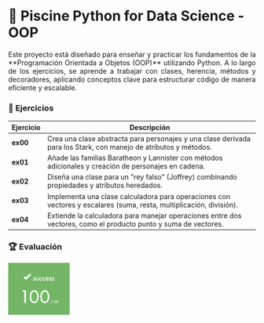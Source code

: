 # 🧱 Piscine Python for Data Science - OOP
<p align="justify">
Este proyecto está diseñado para enseñar y practicar los fundamentos de la **Programación Orientada a Objetos (OOP)** utilizando Python. A lo largo de los ejercicios, se aprende a trabajar con clases, herencia, métodos y decoradores, aplicando conceptos clave para estructurar código de manera eficiente y escalable.
</p>

### 🧩 Ejercicios

| **Ejercicio** | **Descripción**                                                                                   |
|---------------|---------------------------------------------------------------------------------------------------|
| **ex00**      | Crea una clase abstracta para personajes y una clase derivada para los Stark, con manejo de atributos y métodos. |
| **ex01**      | Añade las familias Baratheon y Lannister con métodos adicionales y creación de personajes en cadena. |
| **ex02**      | Diseña una clase para un "rey falso" (Joffrey) combinando propiedades y atributos heredados.       |
| **ex03**      | Implementa una clase calculadora para operaciones con vectores y escalares (suma, resta, multiplicación, división). |
| **ex04**      | Extiende la calculadora para manejar operaciones entre dos vectores, como el producto punto y suma de vectores. |

### 🏆 Evaluación

<p align="left">
  <img src="https://github.com/svarelavila/svarelavila/blob/main/imagenes/ok_100.png" alt="logo" width="125"/>
</p>
